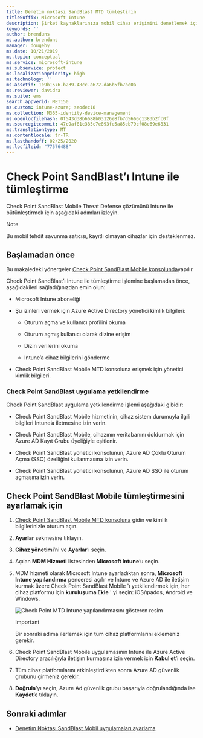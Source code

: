 ```yaml
---
title: Denetim noktası SandBlast MTD tümleştirin
titleSuffix: Microsoft Intune
description: Şirket kaynaklarınıza mobil cihaz erişimini denetlemek için CheckPoint SandBlast Mobile Threat Defense’i (MTD) Intune ile ayarlama.
keywords: ''
author: brenduns
ms.author: brenduns
manager: dougeby
ms.date: 10/21/2019
ms.topic: conceptual
ms.service: microsoft-intune
ms.subservice: protect
ms.localizationpriority: high
ms.technology: ''
ms.assetid: 1e9b1576-b239-48cc-a672-da6b5fb7be0a
ms.reviewer: davidra
ms.suite: ems
search.appverid: MET150
ms.custom: intune-azure; seodec18
ms.collection: M365-identity-device-management
ms.openlocfilehash: 0f543d38b6688b03126e8fb7d5666c1383b2fc0f
ms.sourcegitcommit: 47c9af81c385c7e893fe5a85eb79cf08e69e6831
ms.translationtype: MT
ms.contentlocale: tr-TR
ms.lasthandoff: 02/25/2020
ms.locfileid: "77576488"
---
```

# <a name="integrate-check-point-sandblast-mobile-with-intune"></a>Check Point SandBlast’ı Intune ile tümleştirme

Check Point SandBlast Mobile Threat Defense çözümünü Intune ile bütünleştirmek için aşağıdaki adımları izleyin.

> [!NOTE]
> Bu mobil tehdit savunma satıcısı, kayıtlı olmayan cihazlar için desteklenmez.

## <a name="before-you-begin"></a>Başlamadan önce

Bu makaledeki yönergeler [Check Point SandBlast Mobile konsolunda](https://intune-4.eu1.locsec.net/)yapılır. 

Check Point SandBlast’ı Intune ile tümleştirme işlemine başlamadan önce, aşağıdakileri sağladığınızdan emin olun:

- Microsoft Intune aboneliği

- Şu izinleri vermek için Azure Active Directory yönetici kimlik bilgileri:

  - Oturum açma ve kullanıcı profilini okuma

  - Oturum açmış kullanıcı olarak dizine erişim

  - Dizin verilerini okuma

  - Intune’a cihaz bilgilerini gönderme

- Check Point SandBlast Mobile MTD konsoluna erişmek için yönetici kimlik bilgileri.

### <a name="check-point-sandblast-app-authorization"></a>Check Point SandBlast uygulama yetkilendirme

Check Point SandBlast uygulama yetkilendirme işlemi aşağıdaki gibidir:

- Check Point SandBlast Mobile hizmetinin, cihaz sistem durumuyla ilgili bilgileri Intune’a iletmesine izin verin.

- Check Point SandBlast Mobile, cihazının veritabanını doldurmak için Azure AD Kayıt Grubu üyeliğiyle eşitlenir.

- Check Point SandBlast yönetici konsolunun, Azure AD Çoklu Oturum Açma (SSO) özelliğini kullanmasına izin verin.

- Check Point SandBlast yönetici konsolunun, Azure AD SSO ile oturum açmasına izin verin.

## <a name="to-set-up-check-point-sandblast-mobile-integration"></a>Check Point SandBlast Mobile tümleştirmesini ayarlamak için

1. [Check Point SandBlast Mobile MTD konsoluna](https://intune-4.eu1.locsec.net/) gidin ve kimlik bilgilerinizle oturum açın.

2. **Ayarlar** sekmesine tıklayın.

3. **Cihaz yönetimi**’ni ve **Ayarlar**’ı seçin.

4. Açılan **MDM Hizmeti** listesinden **Microsoft Intune**’u seçin.

5. MDM hizmeti olarak Microsoft Intune ayarladıktan sonra, **Microsoft Intune yapılandırma** penceresi açılır ve Intune ve Azure AD ile iletişim kurmak üzere Check Point SandBlast Mobile 'ı yetkilendirmek için, her cihaz platformu için **kuruluşuma Ekle** ' yi seçin: iOS/ıpados, Android ve Windows.

    ![Check Point MTD Intune yapılandırmasını gösteren resim](./media/checkpoint-sandblast-mobile-mtd-connector-integration/checkpoint-MTD-1.PNG)

    > [!IMPORTANT]
    > Bir sonraki adıma ilerlemek için tüm cihaz platformlarını eklemeniz gerekir.

6. Check Point SandBlast Mobile uygulamasının Intune ile Azure Active Directory aracılığıyla iletişim kurmasına izin vermek için **Kabul et**’i seçin.

7. Tüm cihaz platformlarını etkinleştirdikten sonra Azure AD güvenlik grubunu girmeniz gerekir.

8. **Doğrula**’yı seçin, Azure Ad güvenlik grubu başarıyla doğrulandığında ise **Kaydet**’e tıklayın.

## <a name="next-steps"></a>Sonraki adımlar

- [Denetim Noktası SandBlast Mobil uygulamaları ayarlama](mtd-apps-ios-app-configuration-policy-add-assign.md)
